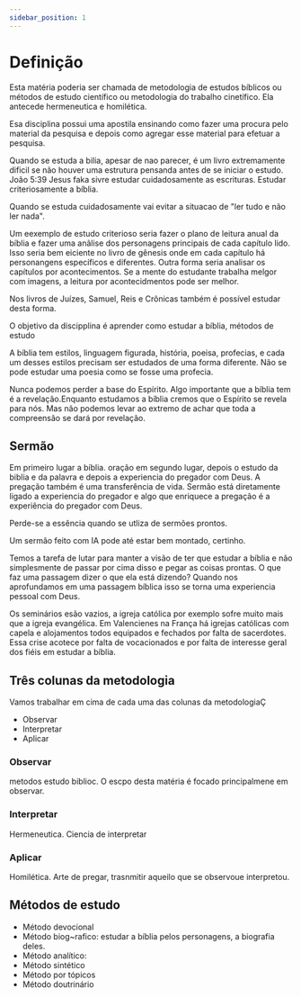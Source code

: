 ```yaml
---
sidebar_position: 1
---
```


# Definição

Esta matéria poderia ser chamada de metodologia de estudos bíblicos ou métodos de estudo científico ou metodologia do trabalho cinetífico. Ela antecede hermeneutica e homilética.

Esa disciplina possui uma apostila ensinando como fazer uma procura pelo material da pesquisa e depois como agregar esse material para efetuar a pesquisa.

Quando se estuda a bilia, apesar de nao parecer, é um livro extremamente dificil se não houver uma estrutura pensanda antes de se iniciar o estudo. João 5:39 Jesus faka sivre estudar cuidadosamente as escrituras. Estudar criteriosamente a bíblia.

Quando se estuda cuidadosamente vai evitar a situacao de "ler tudo e não ler nada".

Um eexemplo de estudo criterioso seria fazer o plano de leitura anual da bíblia e fazer uma anãlise dos personagens principais de cada capítulo lido. Isso seria bem eiciente no livro de gênesis onde em cada capítulo há personangens específicos e diferentes. Outra forma seria analisar os capítulos por acontecimentos. Se a mente do estudante trabalha melgor com imagens, a leitura por acontecidmentos pode ser melhor.

Nos livros de Juízes, Samuel, Reis e Crônicas também é possível estudar desta forma.

O objetivo da discipplina é aprender como estudar a bíblia, métodos de estudo

A bíblia tem estilos, linguagem figurada, história, poeisa, profecias, e cada um desses estilos precisam ser estudados de uma forma diferente. Não se pode estudar uma poesia como se fosse uma profecia. 

Nunca podemos perder a base do Espírito. Algo importante que a bíblia tem é a revelação.Enquanto estudamos a bíblia cremos que o Espírito se revela para nós. Mas não podemos levar ao extremo de achar que toda a compreensão se dará por revelação.

## Sermão

Em primeiro lugar a bíblia. oração em segundo lugar, depois o estudo da biblia e da palavra e depois a experiencia do pregador com Deus. A pregação também é uma transferência de vida. Sermão está diretamente ligado a experiencia do pregador e algo que enriquece a pregação é a experiência do pregador com Deus.

Perde-se a essência quando se utliza de sermões prontos.

Um sermão feito com IA pode até estar bem montado, certinho.

Temos a tarefa de lutar para manter a visão de ter que estudar a bíblia e não simplesmente de passar por cima disso e pegar as coisas prontas. O que faz uma passagem dizer o que ela está dizendo? Quando nos aprofundamos em uma passagem bíblica isso se torna uma experiencia pessoal com Deus.

Os seminários esão vazios, a igreja católica por exemplo sofre muito mais que a igreja evangélica. Em Valencienes na França há igrejas católicas com capela e alojamentos todos equipados e fechados por falta de sacerdotes. Essa crise acotece por falta de vocacionados e por falta de interesse geral dos fiéis em estudar a bíblia.

## Três colunas da metodologia

Vamos trabalhar em cima de cada uma das colunas da metodologiaÇ

- Observar
- Interpretar
- Aplicar

### Observar

metodos estudo biblioc. O escpo desta matéria é focado principalmene em observar.

### Interpretar

Hermeneutica. Ciencia de interpretar

### Aplicar

Homilética. Arte de pregar, trasnmitir aqueilo que se observoue interpretou.

## Métodos de estudo

- Método devocional
- Método biog~rafico: estudar a bíblia pelos personagens, a biografia deles.
- Método analítico:
- Método sintético
- Método por tópicos
- Método doutrinário